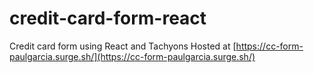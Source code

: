 # credit-card-form-react

Credit card form using React and Tachyons
Hosted at [https://cc-form-paulgarcia.surge.sh/](https://cc-form-paulgarcia.surge.sh/)
